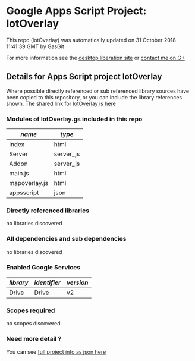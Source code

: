 # Google Apps Script Project: lotOverlay
This repo (lotOverlay) was automatically updated on 31 October 2018 11:41:39 GMT by GasGit

For more information see the [desktop liberation site](http://ramblings.mcpher.com/Home/excelquirks/drivesdk/gettinggithubready "desktop liberation") or [contact me on G+](https://plus.google.com/+BruceMcpherson "Bruce McPherson - GDE")
## Details for Apps Script project lotOverlay
Where possible directly referenced or sub referenced library sources have been copied to this repository, or you can include the library references shown. 
The shared link for [lotOverlay is here](https://script.google.com/d/1R6JBQJmoFijHSIJ7DwWh2_1RxPPA3k0T389lumUkPyyuowBc9yFY3EJx/edit?usp=sharing "open in the GAS IDE")

### Modules of lotOverlay.gs included in this repo
*name*|*type*
--- | --- 
index| html
Server| server_js
Addon| server_js
main.js| html
mapoverlay.js| html
appsscript| json
### Directly referenced libraries
no libraries discovered
### All dependencies and sub dependencies
no libraries discovered
### Enabled Google Services
*library*|*identifier*|*version*
--- | --- | --- 
Drive| Drive|v2
### Scopes required
no scopes discovered
### Need more detail ?
You can see [full project info as json here](info.json)
